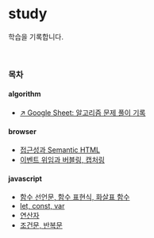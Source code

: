 # study

학습을 기록합니다.

<br>

### 목차

#### algorithm

- [↗️ Google Sheet: 알고리즘 문제 풀이 기록](https://docs.google.com/spreadsheets/d/1fbsZEK-7tj4B2WCyPIUZbWcXsDw0kylu8sBECqEotvw/edit?usp=sharing)

#### browser

- [접근성과 Semantic HTML](/browser/a11y.md)
- [이벤트 위임과 버블링, 캡처링](/browser/event-delegation.md)

#### javascript

- [함수 선언문, 함수 표현식, 화살표 함수](/javascript/function.md)
- [let, const, var](/javascript/let-const-var.md)
- [연산자](/javascript/operator.md)
- [조건문, 반복문](/javascript/statement.md)
